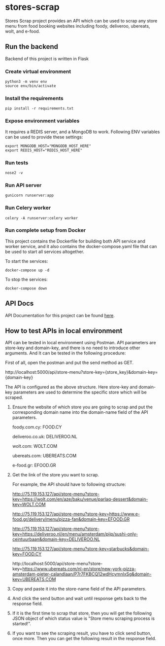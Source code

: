 # stores-scrap

Stores Scrap project provides an API which can be used to scrap any store menu from food booking websites including foody, deliveroo, ubereats, wolt, and e-food.

## Run the backend

Backend of this project is written in Flask

### Create virtual environment

```shell
python3 -m venv env
source env/bin/activate
```

### Install the requirements

```shell
pip install -r requirements.txt
```

### Expose environment variables
It requires a REDIS server, and a MongoDB to work. Following ENV variables can be used to provide these settings:
```shell
export MONGODB_HOST="MONGODB_HOST_HERE"
export REDIS_HOST="REDIS_HOST_HERE"
```

### Run tests

```shell
nose2 -v
```

### Run API server

```shell
gunicorn runserver:app
```

### Run Celery worker
```shell
celery -A runserver:celery worker
```

### Run complete setup from Docker
This project contains the Dockerfile for building both API service and worker service, and it also contains the 
docker-compose.yaml file that can be used to start all services altogether.

To start the services:
```shell
docker-compose up -d 
```

To stop the services:
```shell
docker-compose down
```

## API Docs
API Documentation for this project can be found [here](https://documenter.getpostman.com/view/1872196/TzCLAUxy).

## How to test APIs in local environment
API can be tested in local environment using Postman. 
API parameters are store-key and domain-key, and there is no need to introduce other arguments.
And It can be tested in the following procedure:

First of all, open the postman and put the send method as GET.

http://localhost:5000/api/store-menu?store-key={store_key}&domain-key={domain-key}

The API is configured as the above structure. Here store-key and domain-key parameters are used to determine the specific store which will be scraped.

1. Ensure the website of which store you are going to scrap and put the corresponding domain name into the domain-name field of the API parameters.

   foody.com.cy: FOOD.CY

   deliveroo.co.uk: DELIVEROO.NL 
   
   wolt.com: WOLT.COM
   
   ubereats.com: UBEREATS.COM
   
   e-food.gr: EFOOD.GR

2. Get the link of the store you want to scrap.

   For example, the API should have to following structure:

   http://75.119.153.127/api/store-menu?store-key=https://wolt.com/en/aze/baku/venue/parlaq-dessert&domain-key=WOLT.COM 

   http://75.119.153.127/api/store-menu?store-key=https://www.e-food.gr/delivery/menu/pizza-fan&domain-key=EFOOD.GR

   http://75.119.153.127/api/store-menu?store-key=https://deliveroo.nl/en/menu/amsterdam/pijp/sushi-only-ceintuurbaan&domain-key=DELIVEROO.NL

   http://75.119.153.127/api/store-menu?store-key=starbucks&domain-key=FOOD.CY

   http://localhost:5000/api/store-menu?store-key=https://www.ubereats.com/nl-en/store/new-york-pizza-amsterdam-pieter-calandlaan/P7r7FKBCQ12wdHcymnIxSg&domain-key=UBEREATS.COM

3. Copy and paste it into the store-name field of the API parameters.

4. And click the send button and wait until response gets back to the response field.

5. If it is the first time to scrap that store, then you will get the following JSON object of which status value is "Store menu scraping process is started!".

6. If you want to see the scraping result, you have to click send button, once more. Then you can get the following result in the response field.
